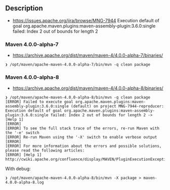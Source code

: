 
## Description 

  * https://issues.apache.org/jira/browse/MNG-7944 Execution default of goal org.apache.maven.plugins:maven-assembly-plugin:3.6.0:single failed: Index 2 out of bounds for length 2

### Maven 4.0.0-alpha-7
 * https://archive.apache.org/dist/maven/maven-4/4.0.0-alpha-7/binaries/
 
```
❯ /opt/maven/apache-maven-4.0.0-alpha-7/bin/mvn -q clean package
```

### Maven 4.0.0-alpha-8

 * https://archive.apache.org/dist/maven/maven-4/4.0.0-alpha-8/binaries/

```
❯ /opt/maven/apache-maven-4.0.0-alpha-8/bin/mvn -q clean package
[ERROR] Failed to execute goal org.apache.maven.plugins:maven-assembly-plugin:3.6.0:single (default) on project MNG-7944-reproducer: Execution default of goal org.apache.maven.plugins:maven-assembly-plugin:3.6.0:single failed: Index 2 out of bounds for length 2 -> [Help 1]
[ERROR]
[ERROR] To see the full stack trace of the errors, re-run Maven with the '-e' switch
[ERROR] Re-run Maven using the '-X' switch to enable verbose output
[ERROR]
[ERROR] For more information about the errors and possible solutions, please read the following articles:
[ERROR] [Help 1] http://cwiki.apache.org/confluence/display/MAVEN/PluginExecutionException
```

With debug:
```
❯ /opt/maven/apache-maven-4.0.0-alpha-8/bin/mvn -X package > maven-4.0.0-alpha-8.log
```
